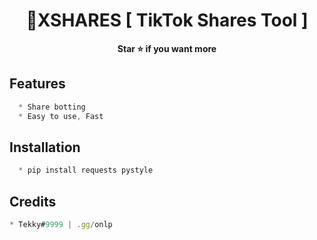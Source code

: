 <h1 align="center">💎XSHARES [ TikTok Shares Tool ]</h1>

<p align='center'>
  <b>Star ⭐ if you want more</b><br>
</p>


## Features
```js
  * Share botting
  * Easy to use, Fast
```

## Installation
```js
  * pip install requests pystyle
```
## Credits
```js
* Tekky#9999 | .gg/onlp
```                      
